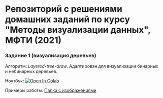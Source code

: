 # Репозиторий с решениями домашних заданий по курсу  "Методы визуализации данных", МФТИ (2021)

### Задание 1 (визуализация деревьев)

Алгоритм: <i>Layered-tree-draw</i>. Адаптирован для визуализации бинарных и небинарных деревьев.<br>

Ноутбук: <a href="https://colab.research.google.com/github/Nikis14/MIPT-visualization-hw/blob/main/hw1-trees/HW_1_Tree.ipynb" target="_blank" rel="nofollow">
  <img src="https://colab.research.google.com/assets/colab-badge.svg" alt="Open In Colab"/>
</a><br>

Примеры работы: [Папка с изображениями](https://github.com/Nikis14/MIPT-visualization-hw/tree/main/hw1-trees/img)
